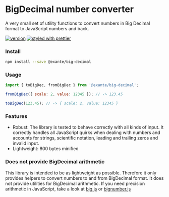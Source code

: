 # BigDecimal number converter

A very small set of utility functions to convert numbers in Big Decimal format to JavaScript
numbers and back.

[![version][version-badge]][package]
[![styled with prettier](https://img.shields.io/badge/styled_with-prettier-ff69b4.svg)](https://github.com/prettier/prettier)


### Install

```bash
npm install --save @exante/big-decimal
```

### Usage

```javascript
import { toBigDec, fromBigDec } from '@exante/big-decimal';

fromBigDec({ scale: 2, value: 12345 }); // -> 123.45

toBigDec(123.45); // -> { scale: 2, value: 12345 }
```

### Features
* Robust: The library is tested to behave correctly with all kinds of input. It correctly handles all JavaScript quirks when dealing with numbers and accounts for strings, scientific notation, leading and trailing zeros and invalid input.
* Lightweight: 800 bytes minified

### Does not provide BigDecimal arithmetic
This library is intended to be as lightweight as possible. Therefore it only provides helpers to convert numbers
to and from BigDecimal format. It does not provide utilities for BigDecimal arithmetic.
If you need precision arithmetic in JavaScript, take a look at
[big.js](https://github.com/MikeMcl/big.js/) or [bignumber.js](https://github.com/MikeMcl/bignumber.js/)


[version-badge]: https://img.shields.io/npm/v/@exante/big-decimal.svg?style=flat-square
[package]: https://www.npmjs.com/package/@exante/big-decimal
